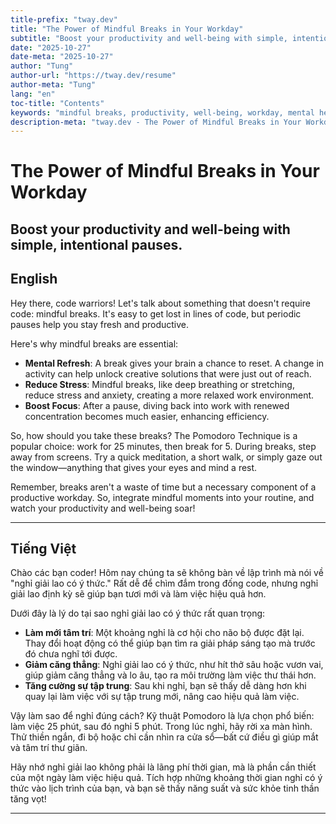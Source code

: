 ```yaml
---
title-prefix: "tway.dev"
title: "The Power of Mindful Breaks in Your Workday"
subtitle: "Boost your productivity and well-being with simple, intentional pauses."
date: "2025-10-27"
date-meta: "2025-10-27"
author: "Tung"
author-url: "https://tway.dev/resume"
author-meta: "Tung"
lang: "en"
toc-title: "Contents"
keywords: "mindful breaks, productivity, well-being, workday, mental health"
description-meta: "tway.dev - The Power of Mindful Breaks in Your Workday - Boost your productivity and well-being with simple, intentional pauses."
---
```


# The Power of Mindful Breaks in Your Workday
## Boost your productivity and well-being with simple, intentional pauses.

## English
Hey there, code warriors! Let's talk about something that doesn't require code: mindful breaks. It's easy to get lost in lines of code, but periodic pauses help you stay fresh and productive.

Here's why mindful breaks are essential:

- **Mental Refresh**: A break gives your brain a chance to reset. A change in activity can help unlock creative solutions that were just out of reach.
- **Reduce Stress**: Mindful breaks, like deep breathing or stretching, reduce stress and anxiety, creating a more relaxed work environment.
- **Boost Focus**: After a pause, diving back into work with renewed concentration becomes much easier, enhancing efficiency.

So, how should you take these breaks? The Pomodoro Technique is a popular choice: work for 25 minutes, then break for 5. During breaks, step away from screens. Try a quick meditation, a short walk, or simply gaze out the window—anything that gives your eyes and mind a rest.

Remember, breaks aren't a waste of time but a necessary component of a productive workday. So, integrate mindful moments into your routine, and watch your productivity and well-being soar!

---

## Tiếng Việt
Chào các bạn coder! Hôm nay chúng ta sẽ không bàn về lập trình mà nói về "nghỉ giải lao có ý thức." Rất dễ để chìm đắm trong đống code, nhưng nghỉ giải lao định kỳ sẽ giúp bạn tươi mới và làm việc hiệu quả hơn.

Dưới đây là lý do tại sao nghỉ giải lao có ý thức rất quan trọng:

- **Làm mới tâm trí**: Một khoảng nghỉ là cơ hội cho não bộ được đặt lại. Thay đổi hoạt động có thể giúp bạn tìm ra giải pháp sáng tạo mà trước đó chưa nghĩ tới được.
- **Giảm căng thẳng**: Nghỉ giải lao có ý thức, như hít thở sâu hoặc vươn vai, giúp giảm căng thẳng và lo âu, tạo ra môi trường làm việc thư thái hơn.
- **Tăng cường sự tập trung**: Sau khi nghỉ, bạn sẽ thấy dễ dàng hơn khi quay lại làm việc với sự tập trung mới, nâng cao hiệu quả làm việc.

Vậy làm sao để nghỉ đúng cách? Kỹ thuật Pomodoro là lựa chọn phổ biến: làm việc 25 phút, sau đó nghỉ 5 phút. Trong lúc nghỉ, hãy rời xa màn hình. Thử thiền ngắn, đi bộ hoặc chỉ cần nhìn ra cửa sổ—bất cứ điều gì giúp mắt và tâm trí thư giãn.

Hãy nhớ nghỉ giải lao không phải là lãng phí thời gian, mà là phần cần thiết của một ngày làm việc hiệu quả. Tích hợp những khoảng thời gian nghỉ có ý thức vào lịch trình của bạn, và bạn sẽ thấy năng suất và sức khỏe tinh thần tăng vọt!

---